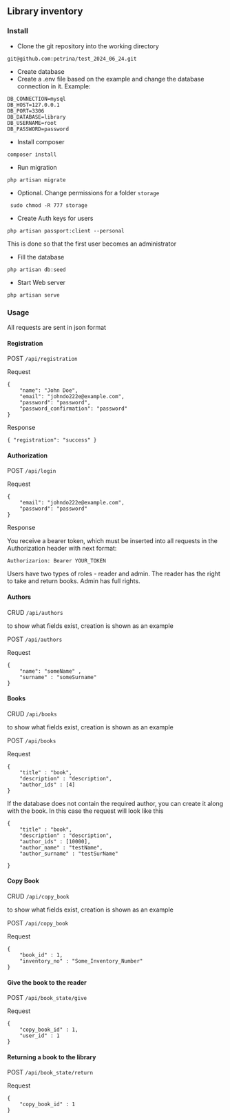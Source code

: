 ## Library inventory

### Install

- Clone the git repository into the working directory

``` git@github.com:petrina/test_2024_06_24.git ```

- Create database
- Create a .env file based on the example and change the database connection in it. Example:
```
DB_CONNECTION=mysql
DB_HOST=127.0.0.1
DB_PORT=3306
DB_DATABASE=library
DB_USERNAME=root
DB_PASSWORD=password
```

- Install composer

``` composer install ```

- Run migration

``` php artisan migrate ```

- Optional. Change permissions for a folder `storage`

```  sudo chmod -R 777 storage ```

- Create Auth keys for users

``` php artisan passport:client --personal ```

This is done so that the first user becomes an administrator

- Fill the database

``` php artisan db:seed ```


- Start Web server

``` php artisan serve ```

### Usage

All requests are sent in json format

#### Registration

POST ```/api/registration```

Request

```
{
    "name": "John Doe",
    "email": "johndo222e@example.com",
    "password": "password",
    "password_confirmation": "password"
}
```

Response

```
{ "registration": "success" }
```

#### Authorization

POST ```/api/login```

Request

```
{ 
    "email": "johndo222e@example.com",
    "password": "password"
} 
```

Response

You receive a bearer token, which must be inserted into all requests in the Authorization header with next format:

``` Authorizarion: Bearer YOUR_TOKEN ```

Users have two types of roles - reader and admin. The reader has the right to take and return books. Admin has full rights.

#### Authors

CRUD ```/api/authors```

to show what fields exist, creation is shown as an example

POST ```/api/authors```

Request

```
{
    "name": "someName" ,
    "surname" : "someSurname"
}
```

#### Books

CRUD ```/api/books```

to show what fields exist, creation is shown as an example

POST ```/api/books```

Request

```
{
    "title" : "book",
    "description" : "description",
    "author_ids" : [4]
}
```
If the database does not contain the required author, you can create it along with the book. In this case the request will look like this

```
{
    "title" : "book",
    "description" : "description",
    "author_ids" : [10000],
    "author_name" : "testName",
    "author_surname" : "testSurName"

}
```

#### Copy Book

CRUD ```/api/copy_book```

to show what fields exist, creation is shown as an example

POST ```/api/copy_book```

Request

```
{
    "book_id" : 1, 
    "inventory_no" : "Some_Inventory_Number"
}
```

#### Give the book to the reader

POST ```/api/book_state/give```

Request

```
{
    "copy_book_id" : 1,
    "user_id" : 1
}
```

#### Returning a book to the library

POST ```/api/book_state/return```

Request

```
{
    "copy_book_id" : 1
}
```
